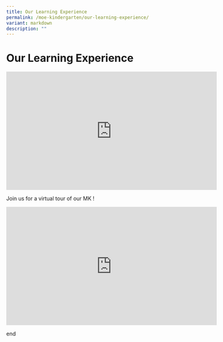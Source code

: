 ```yaml
---
title: Our Learning Experience
permalink: /moe-kindergarten/our-learning-experience/
variant: markdown
description: ""
---
```

# **Our Learning Experience**


<iframe width="560" height="315" src="https://www.youtube.com/embed/NnLub1y5e4s?wmode=transparent&amp;playlist=NnLub1y5e4s&amp;loop=1" title="YouTube video player" frameborder="0" allow="accelerometer; autoplay; clipboard-write; encrypted-media; gyroscope; picture-in-picture" allowfullscreen=""></iframe>

Join us for a virtual tour of our MK !

<iframe width="560" height="315" src="https://www.youtube.com/embed/lhLIYQVKSJA?wmode=transparent&amp;playlist=lhLIYQVKSJA&amp;loop=1" title="YouTube video player" frameborder="0" allow="accelerometer; autoplay; clipboard-write; encrypted-media; gyroscope; picture-in-picture" allowfullscreen=""></iframe>

end